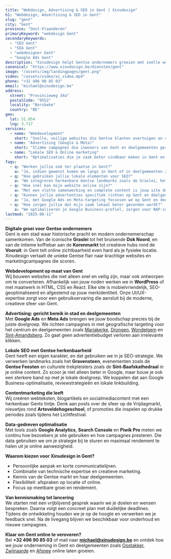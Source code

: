 ```yaml
---
title: "Webdesign, Advertising & SEO in Gent | Xinudesign"
h1: "Webdesign, Advertising & SEO in Gent"
slug: "gent"
city: "Gent"
province: "Oost-Vlaanderen"
primaryKeyword: "webdesign Gent"
secondaryKeywords:
  - "SEO Gent"
  - "SEA Gent"
  - "webdesigner Gent"
  - "Google Ads Gent"
description: "Xinudesign helpt Gentse ondernemers groeien met snelle websites, gerichte advertentiecampagnes en lokale SEO die inspeelt op de unieke troeven van de stad en haar deelgemeenten."
canonical: "https://www.xinudesign.be/diensten/gent"
image: "/assets/img/landingpages/gent.png"
video: "/assets/video/ai_video.mp4"
phone: "+32 496 90 85 03"
email: "michael@xinudesign.be"
address:
  street: "Provincieweg 34a"
  postalCode: "9552"
  locality: "Borsbeke"
  country: "BE"
geo:
  lat: 51.054
  lng: 3.717
services:
  - name: "Webdevelopment"
    short: "Snelle, veilige websites die Gentse klanten overtuigen en converteren."
  - name: "Advertising (Google & Meta)"
    short: "Slimme campagnes die inwoners van Gent en deelgemeenten gericht bereiken."
  - name: "Lokale SEO & Online marketing"
    short: "Optimalisaties die je zaak beter vindbaar maken in Gent en omgeving."
faqs:
  - q: "Werken jullie ook ter plaatse in Gent?"
    a: "Ja, indien gewenst komen we langs in Gent of in deelgemeenten zoals [Mariakerke](/diensten/mariakerke), [Drongen](/diensten/drongen), [Gentbrugge](/diensten/gentbrugge) of [Sint-Amandsberg](/diensten/sint-amandsberg)."
  - q: "Hoe gebruiken jullie lokale elementen voor SEO?"
    a: "We integreren herkenbare Gentse landmarks zoals de Graslei, het Gravensteen, de Korenmarkt en de Sint-Baafskathedraal in webteksten, visuals en meta-data."
  - q: "Hoe snel kan mijn website online zijn?"
    a: "Met een vlotte samenwerking en complete content is jouw site doorgaans binnen 2 tot 4 weken live."
  - q: "Kunnen jullie advertenties specifiek richten op Gent en deelgemeenten?"
    a: "Ja, met Google Ads en Meta-targeting focussen we op Gent en deelgemeenten zoals [Oostakker](/diensten/oostakker), [Zwijnaarde](/diensten/zwijnaarde) en [Wondelgem](/diensten/wondelgem)."
  - q: "Hoe zorgen jullie dat mijn zaak lokaal beter gevonden wordt?"
    a: "We optimaliseren je Google Business-profiel, zorgen voor NAP-consistentie en bouwen backlinks rond zoekwoorden zoals 'webdesigner Gent' en je deelgemeente."
lastmod: "2025-08-11"
---
```


**Digitale groei voor Gentse ondernemers**  
Gent is een stad waar historische pracht en modern ondernemerschap samenkomen. Van de iconische **Graslei** tot het bruisende **Dok Noord**, en van de intieme koffiebar aan de **Korenmarkt** tot creatieve hubs rond de **Vooruit**: in Gent telt online zichtbaarheid even hard als je fysieke locatie. Xinudesign vertaalt de unieke Gentse flair naar krachtige websites en marketingcampagnes die scoren.

**Webdevelopment op maat van Gent**  
Wij bouwen websites die niet alleen snel en veilig zijn, maar ook ontworpen om te converteren. Afhankelijk van jouw noden werken we in **WordPress** of met maatwerk in HTML, CSS en React. Elke site is mobielvriendelijk, SEO-geoptimaliseerd en afgestemd op jouw merkidentiteit. Onze UI/UX-expertise zorgt voor een gebruikservaring die aansluit bij de moderne, creatieve sfeer van Gent.

**Advertising: gericht bereik in stad en deelgemeenten**  
Met **Google Ads** en **Meta Ads** brengen we jouw boodschap precies bij de juiste doelgroep. We richten campagnes in met geografische targeting voor het centrum én deelgemeenten zoals [Mariakerke](/diensten/mariakerke), [Drongen](/diensten/drongen), [Wondelgem](/diensten/wondelgem) en [Sint-Amandsberg](/diensten/sint-amandsberg). Zo gaat geen advertentiebudget verloren aan irrelevante klikken.

**Lokale SEO met Gentse herkenbaarheid**  
Gent heeft een eigen karakter, en dat gebruiken we in je SEO-strategie. We verwerken landmarks zoals het **Gravensteen**, evenementen zoals de **Gentse Feesten** en culturele trekpleisters zoals de **Sint-Baafskathedraal** in je online content. Zo scoor je niet alleen beter in Google, maar bouw je ook een sterkere band op met je lokale doelgroep. We koppelen dat aan Google Business-optimalisatie, reviewstrategieën en lokale linkbuilding.

**Contentmarketing die leeft**  
Wij creëren webteksten, blogartikels en socialmediacontent met een herkenbaar Gents tintje. Denk aan posts over de sfeer op de Vrijdagmarkt, nieuwtjes rond **Arteveldehogeschool**, of promoties die inspelen op drukke periodes zoals tijdens het Lichtfestival.

**Data-gedreven optimalisatie**  
Met tools zoals **Google Analytics**, **Search Console** en **Piwik Pro** meten we continu hoe bezoekers je site gebruiken en hoe campagnes presteren. Die data gebruiken we om je strategie bij te sturen en maximaal rendement te halen uit je online aanwezigheid.

**Waarom kiezen voor Xinudesign in Gent?**  

- Persoonlijke aanpak en korte communicatielijnen.  
- Combinatie van technische expertise en creatieve marketing.  
- Kennis van de Gentse markt en haar deelgemeenten.  
- Flexibiliteit: afspraken op locatie of online.  
- Focus op meetbare groei en rendement.  

**Van kennismaking tot lancering**  
We starten met een vrijblijvend gesprek waarin we je doelen en wensen bespreken. Daarna volgt een concreet plan met duidelijke deadlines. Tijdens de ontwikkeling houden we je op de hoogte en verwerken we je feedback snel. Na de livegang blijven we beschikbaar voor onderhoud en nieuwe campagnes.

**Klaar om Gent online te veroveren?**  
Bel **+32 496 90 85 03** of mail naar **[michael@xinudesign.be](mailto:michael@xinudesign.be)** en ontdek hoe we jouw onderneming in Gent en deelgemeenten zoals [Oostakker](/diensten/oostakker), [Zwijnaarde](/diensten/zwijnaarde) en [Afsnee](/diensten/afsnee) online laten groeien.
